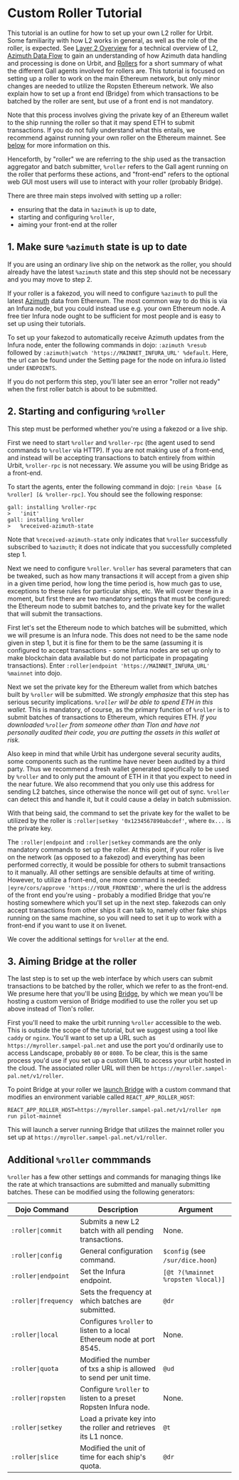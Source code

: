 # Custom Roller Tutorial

This tutorial is an outline for how to set up your own L2 roller for Urbit. Some familiarity with how L2 works in general, as well as the role of the roller, is expected. See [Layer 2 Overview](../concepts/layer2.md) for a technical overview of L2, [Azimuth Data Flow](flow.md) to gain an understanding of how Azimuth data handling and processing is done on Urbit, and [Rollers](l2/roller.md) for a short summary of what the different Gall agents involved for rollers are. This tutorial is focused on setting up a roller to work on the main Ethereum network, but only minor changes are needed to utilize the Ropsten Ethereum network. We also explain how to set up a front end (Bridge) from which transactions to be batched by the roller are sent, but use of a front end is not mandatory.

Note that this process involves giving the private key of an Ethereum wallet to the ship running the roller so that it may spend ETH to submit transactions. If you do not fully understand what this entails, we recommend against running your own roller on the Ethereum mainnet. See [below](roller-tutorial.md#step2) for more information on this.

Henceforth, by "roller" we are referring to the ship used as the transaction aggregator and batch submitter, `%roller` refers to the Gall agent running on the roller that performs these actions, and "front-end" refers to the optional web GUI most users will use to interact with your roller (probably Bridge).

There are three main steps involved with setting up a roller:

* ensuring that the data in `%azimuth` is up to date,
* starting and configuring `%roller`,
* aiming your front-end at the roller

## 1. Make sure `%azimuth` state is up to date <a href="#id-1-make-sure-azimuth-state-is-up-to-date" id="id-1-make-sure-azimuth-state-is-up-to-date"></a>

If you are using an ordinary live ship on the network as the roller, you should already have the latest `%azimuth` state and this step should not be necessary and you may move to step 2.

If your roller is a fakezod, you will need to configure `%azimuth` to pull the latest [Azimuth](azimuth-eth.md) data from Ethereum. The most common way to do this is via an Infura node, but you could instead use e.g. your own Ethereum node. A free tier Infura node ought to be sufficient for most people and is easy to set up using their tutorials.

To set up your fakezod to automatically receive Azimuth updates from the Infura node, enter the following commands in dojo: `:azimuth %resub` followed by `:azimuth|watch 'https://MAINNET_INFURA_URL' %default`. Here, the url can be found under the Setting page for the node on infura.io listed under `ENDPOINTS`.

If you do not perform this step, you'll later see an error "roller not ready" when the first roller batch is about to be submitted.

## 2. Starting and configuring `%roller` <a href="#step2" id="step2"></a>

This step must be performed whether you're using a fakezod or a live ship.

First we need to start `%roller` and `%roller-rpc` (the agent used to send commands to `%roller` via HTTP). If you are not making use of a front-end, and instead will be accepting transactions to batch entirely from within Urbit, `%roller-rpc` is not necessary. We assume you will be using Bridge as a front-end.

To start the agents, enter the following command in dojo: `|rein %base [& %roller] [& %roller-rpc]`. You should see the following response:

```
gall: installing %roller-rpc
>   'init'
gall: installing %roller
>   %received-azimuth-state
```

Note that `%received-azimuth-state` only indicates that `%roller` successfully subscribed to `%azimuth`; it does not indicate that you successfully completed step 1.

Next we need to configure `%roller`. `%roller` has several parameters that can be tweaked, such as how many transactions it will accept from a given ship in a given time period, how long the time period is, how much gas to use, exceptions to these rules for particular ships, etc. We will cover these in a moment, but first there are two mandatory settings that must be configured: the Ethereum node to submit batches to, and the private key for the wallet that will submit the transactions.

First let's set the Ethereum node to which batches will be submitted, which we will presume is an Infura node. This does not need to be the same node given in step 1, but it is fine for them to be the same (assuming it is configured to accept transactions - some Infura nodes are set up only to make blockchain data available but do not participate in propagating transactions). Enter `:roller|endpoint 'https://MAINNET_INFURA_URL' %mainnet` into dojo.

Next we set the private key for the Ethereum wallet from which batches built by `%roller` will be submitted. We _strongly emphasize_ that this step has serious security implications. _`%roller` will be able to spend ETH in this wallet._ This is mandatory, of course, as the primary function of `%roller` is to submit batches of transactions to Ethereum, which requires ETH. _If you downloaded `%roller` from someone other than Tlon and have not personally audited their code, you are putting the assets in this wallet at risk._

Also keep in mind that while Urbit has undergone several security audits, some components such as the runtime have never been audited by a third party. Thus we recommend a fresh wallet generated specifically to be used by `%roller` and to only put the amount of ETH in it that you expect to need in the near future. We also recommend that you only use this address for sending L2 batches, since otherwise the nonce will get out of sync. `%roller` can detect this and handle it, but it could cause a delay in batch submission.

With that being said, the command to set the private key for the wallet to be utilized by the roller is `:roller|setkey '0x1234567890abcdef'`, where `0x...` is the private key.

The `:roller|endpoint` and `:roller|setkey` commands are the only mandatory commands to set up the roller. At this point, if your roller is live on the network (as opposed to a fakezod) and everything has been performed correctly, it would be possible for others to submit transactions to it manually. All other settings are sensible defaults at time of writing. However, to utilize a front-end, one more command is needed: `|eyre/cors/approve 'https://YOUR_FRONTEND'`, where the url is the address of the front end you're using - probably a modified Bridge that you're hosting somewhere which you'll set up in the next step. fakezods can only accept transactions from other ships it can talk to, namely other fake ships running on the same machine, so you will need to set it up to work with a front-end if you want to use it on livenet.

We cover the additional settings for `%roller` at the end.

## 3. Aiming Bridge at the roller <a href="#id-3-aiming-bridge-at-the-roller" id="id-3-aiming-bridge-at-the-roller"></a>

The last step is to set up the web interface by which users can submit transactions to be batched by the roller, which we refer to as the front-end. We presume here that you'll be using [Bridge](https://github.com/urbit/bridge), by which we mean you'll be hosting a custom version of Bridge modified to use the roller you set up above instead of Tlon's roller.

First you'll need to make the urbit running `%roller` accessible to the web. This is outside the scope of the tutorial, but we suggest using a tool like `caddy` or `nginx`. You'll want to set up a URL such as `https://myroller.sampel-pal.net` and use the port you'd ordinarily use to access Landscape, probably `80` or `8080`. To be clear, this is the same process you'd use if you set up a custom URL to access your urbit hosted in the cloud. The associated roller URL will then be `https://myroller.sampel-pal.net/v1/roller`.

To point Bridge at your roller we [launch Bridge](https://github.com/urbit/bridge/blob/master/DEVELOPMENT.md) with a custom command that modifies an environment variable called `REACT_APP_ROLLER_HOST`:

```
REACT_APP_ROLLER_HOST=https://myroller.sampel-pal.net/v1/roller npm run pilot-mainnet
```

This will launch a server running Bridge that utilizes the mainnet roller you set up at `https://myroller.sampel-pal.net/v1/roller`.

## Additional `%roller` commmands <a href="#additional-roller-commmands" id="additional-roller-commmands"></a>

`%roller` has a few other settings and commands for managing things like the rate at which transactions are submitted and manually submitting batches. These can be modified using the following generators:

| Dojo Command         | Description                                                           | Argument                           |
| -------------------- | --------------------------------------------------------------------- | ---------------------------------- |
| `:roller\|commit`    | Submits a new L2 batch with all pending transactions.                 | None.                              |
| `:roller\|config`    | General configuration command.                                        | `$config` (see `/sur/dice.hoon`)   |
| `:roller\|endpoint`  | Set the Infura endpoint.                                              | `[@t ?(%mainnet %ropsten %local)]` |
| `:roller\|frequency` | Sets the frequency at which batches are submitted.                    | `@dr`                              |
| `:roller\|local`     | Configures `%roller` to listen to a local Ethereum node at port 8545. | None.                              |
| `:roller\|quota`     | Modified the number of txs a ship is allowed to send per unit time.   | `@ud`                              |
| `:roller\|ropsten`   | Configure `%roller` to listen to a preset Ropsten Infura node.        | None.                              |
| `:roller\|setkey`    | Load a private key into the roller and retrieves its L1 nonce.        | `@t`                               |
| `:roller\|slice`     | Modified the unit of time for each ship's quota.                      | `@dr`                              |
